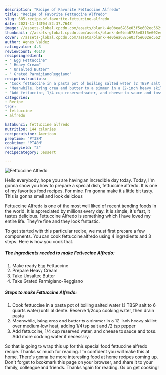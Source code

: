 ```yaml
---
description: "Recipe of Favorite Fettuccine Alfredo"
title: "Recipe of Favorite Fettuccine Alfredo"
slug: 685-recipe-of-favorite-fettuccine-alfredo
date: 2021-11-13T04:52:37.764Z
image: //assets-global.cpcdn.com/assets/blank-4e0bea6785e03f5e602ec562f230caae08da540cada707380b4fe1bbebba43da.png
thumbnail: //assets-global.cpcdn.com/assets/blank-4e0bea6785e03f5e602ec562f230caae08da540cada707380b4fe1bbebba43da.png
cover: //assets-global.cpcdn.com/assets/blank-4e0bea6785e03f5e602ec562f230caae08da540cada707380b4fe1bbebba43da.png
author: Agnes Valdez
ratingvalue: 4.3
reviewcount: 46140
recipeingredient:
- " Egg Fettuccine"
- " Heavy Cream"
- " Unsalted Butter"
- " Grated ParmigianoReggiano"
recipeinstructions:
- "Cook fettuccine in a pasta pot of boiling salted water (2 TBSP salt to 6 quarts water)  until al dente.  Reserve 1/2cup cooking water, then drain pasta"
- "Meanwhile, bring crea and butter to a simmer in a 12-inch heavy skillet over medium-low heat, adding 1/4 tsp salt and /2 tsp pepper"
- "Add fettuccine, 1/4 cup reserved water, and cheese to sauce and toss.  Add more cooking water if necessary."
categories:
- Recipe
tags:
- fettuccine
- alfredo

katakunci: fettuccine alfredo 
nutrition: 144 calories
recipecuisine: American
preptime: "PT38M"
cooktime: "PT48M"
recipeyield: "3"
recipecategory: Dessert

---
```



![Fettuccine Alfredo](//assets-global.cpcdn.com/assets/blank-4e0bea6785e03f5e602ec562f230caae08da540cada707380b4fe1bbebba43da.png)

Hello everybody, hope you are having an incredible day today. Today, I'm gonna show you how to prepare a special dish, fettuccine alfredo. It is one of my favorites food recipes. For mine, I'm gonna make it a little bit tasty. This is gonna smell and look delicious.



Fettuccine Alfredo is one of the most well liked of recent trending foods in the world. It is appreciated by millions every day. It is simple, it's fast, it tastes delicious. Fettuccine Alfredo is something which I have loved my entire life. They're fine and they look fantastic.


To get started with this particular recipe, we must first prepare a few components. You can cook fettuccine alfredo using 4 ingredients and 3 steps. Here is how you cook that.

<!--inarticleads1-->

##### The ingredients needed to make Fettuccine Alfredo:

1. Make ready  Egg Fettuccine
1. Prepare  Heavy Cream
1. Take  Unsalted Butter
1. Take  Grated Parmigiano-Reggiano




<!--inarticleads2-->

##### Steps to make Fettuccine Alfredo:

1. Cook fettuccine in a pasta pot of boiling salted water (2 TBSP salt to 6 quarts water)  until al dente.  Reserve 1/2cup cooking water, then drain pasta
1. Meanwhile, bring crea and butter to a simmer in a 12-inch heavy skillet over medium-low heat, adding 1/4 tsp salt and /2 tsp pepper
1. Add fettuccine, 1/4 cup reserved water, and cheese to sauce and toss.  Add more cooking water if necessary.




So that is going to wrap this up for this special food fettuccine alfredo recipe. Thanks so much for reading. I'm confident you will make this at home. There's gonna be more interesting food at home recipes coming up. Don't forget to bookmark this page on your browser, and share it to your family, colleague and friends. Thanks again for reading. Go on get cooking!
